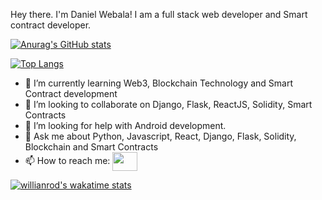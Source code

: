 Hey there. I'm Daniel Webala!
I am a full stack web developer and Smart contract developer.


[![Anurag's GitHub stats](https://github-readme-stats.vercel.app/api?username=webala&show_icons=true&theme=tokyonight)](https://github.com/anuraghazra/github-readme-stats)

[![Top Langs](https://github-readme-stats.vercel.app/api/top-langs/?username=webala&show_icons=true&theme=gruvbox&langs_count=8&layout=compact)](https://github.com/anuraghazra/github-readme-stats)


- 🌱 I’m currently learning Web3, Blockchain Technology and Smart Contract development
- 👯 I’m looking to collaborate on Django, Flask, ReactJS, Solidity, Smart Contracts
- 🤔 I’m looking for help with Android development.
- 💬 Ask me about Python, Javascript, React, Django, Flask, Solidity, Blockchain and Smart Contracts
- 📫 How to reach me: <a href="https://twitter.com/Webbie1001" target="blank"><img align="center" src="https://cdn.jsdelivr.net/npm/simple-icons@3.0.1/icons/twitter.svg" alt="" height="30" width="40" /></a>

[![willianrod's wakatime stats](https://github-readme-stats.vercel.app/api/wakatime?username=webala&theme=redical)](https://github.com/anuraghazra/github-readme-stats)





